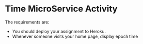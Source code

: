 # Time MicroService Activity

The requirements are:
  * You should deploy your assignment to Heroku.
  * Whenever someone visits your home page, display epoch time
